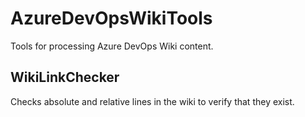 # AzureDevOpsWikiTools

Tools for processing Azure DevOps Wiki content.

## WikiLinkChecker

Checks absolute and relative lines in the wiki to verify that they exist.
